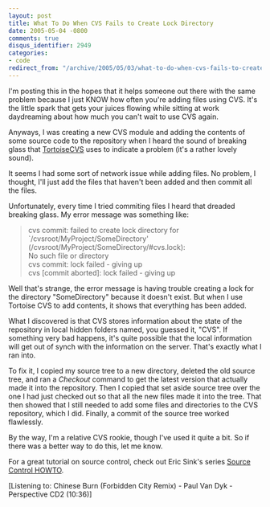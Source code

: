 ```yaml
---
layout: post
title: What To Do When CVS Fails to Create Lock Directory
date: 2005-05-04 -0800
comments: true
disqus_identifier: 2949
categories:
- code
redirect_from: "/archive/2005/05/03/what-to-do-when-cvs-fails-to-create-lock-directory.aspx/"
---
```


I'm posting this in the hopes that it helps someone out there with the
same problem because I just KNOW how often you're adding files using
CVS. It's the little spark that gets your juices flowing while sitting
at work daydreaming about how much you can't wait to use CVS again.

Anyways, I was creating a new CVS module and adding the contents of some
source code to the repository when I heard the sound of breaking glass
that [TortoiseCVS](http://www.tortoisecvs.org/) uses to indicate a
problem (it's a rather lovely sound).

It seems I had some sort of network issue while adding files. No
problem, I thought, I'll just add the files that haven't been added and
then commit all the files.

Unfortunately, every time I tried commiting files I heard that dreaded
breaking glass. My error message was something like:

> cvs commit: failed to create lock directory for
> \`/cvsroot/MyProject/SomeDirectory'\
>  (/cvsroot/MyProject/SomeDirectory/\#cvs.lock):\
>  No such file or directory\
>  cvs commit: lock failed - giving up\
>  cvs [commit aborted]: lock failed - giving up

Well that's strange, the error message is having trouble creating a lock
for the directory "SomeDirectory" because it doesn't exist. But when I
use Tortoise CVS to add contents, it shows that everything has been
added.

What I discovered is that CVS stores information about the state of the
repository in local hidden folders named, you guessed it, "CVS". If
something very bad happens, it's quite possible that the local
information will get out of synch with the information on the server.
That's exactly what I ran into.

To fix it, I copied my source tree to a new directory, deleted the old
source tree, and ran a *Checkout* command to get the latest version that
actually made it into the repository. Then I copied that set aside
source tree over the one I had just checked out so that all the new
files made it into the tree. That then showed that I still needed to add
some files and directories to the CVS repository, which I did. Finally,
a commit of the source tree worked flawlessly.

By the way, I'm a relative CVS rookie, though I've used it quite a bit.
So if there was a better way to do this, let me know.

For a great tutorial on source control, check out Eric Sink's series
[Source Control
HOWTO](http://software.ericsink.com/scm/source_control.html).

[Listening to: Chinese Burn (Forbidden City Remix) - Paul Van Dyk -
Perspective CD2 (10:36)]

